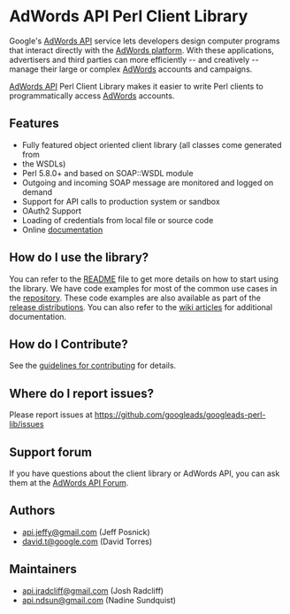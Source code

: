 # AdWords API Perl Client Library

Google's [AdWords API](http://www.google.com/apis/adwords/) service lets developers design computer programs that
interact directly with the [AdWords
platform](https://adwords.google.com/select/Login). With these applications,
advertisers and third parties can more efficiently -- and creatively -- manage
their large or complex [AdWords](https://adwords.google.com/select/Login) accounts and campaigns.

[AdWords API](http://www.google.com/apis/adwords/) Perl Client Library makes it easier to write Perl clients to
programmatically access [AdWords](https://adwords.google.com/select/Login) accounts.

## Features
 - Fully featured object oriented client library (all classes come generated from
 - the WSDLs)
 - Perl 5.8.0+ and based on SOAP::WSDL module
 - Outgoing and incoming SOAP message are monitored and logged on demand
 - Support for API calls to production system or sandbox
 - OAuth2 Support
 - Loading of credentials from local file or source code
 - Online
   [documentation](https://metacpan.org/release/Google-Ads-AdWords-Client)

## How do I use the library?
You can refer to the [README](https://github.com/googleads/googleads-perl-lib/blob/master/README) file to get more details on how to start using the library. We have code examples for most of the common use cases in the [repository](https://github.com/googleads/googleads-perl-lib/tree/master/examples). These code examples are also available as part of the [release distributions](https://github.com/googleads/googleads-perl-lib/releases). You can also refer to the [wiki articles](https://github.com/googleads/googleads-perl-lib/wiki/_pages) for additional documentation.


## How do I Contribute?
See the [guidelines for contributing](https://github.com/googleads/googleads-perl-lib/blob/master/CONTRIBUTING.md) for details.

## Where do I report issues?
Please report issues at <https://github.com/googleads/googleads-perl-lib/issues>

## Support forum
If you have questions about the client library or AdWords API, you can ask them at the [AdWords API Forum](https://groups.google.com/group/adwords-api?pli=1).

## Authors
  - api.jeffy@gmail.com (Jeff Posnick)
  - david.t@google.com (David Torres)

## Maintainers
  - api.jradcliff@gmail.com (Josh Radcliff)
  - api.ndsun@gmail.com (Nadine Sundquist)
